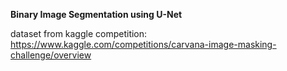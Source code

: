 **Binary Image Segmentation using U-Net**

dataset from kaggle competition: https://www.kaggle.com/competitions/carvana-image-masking-challenge/overview
